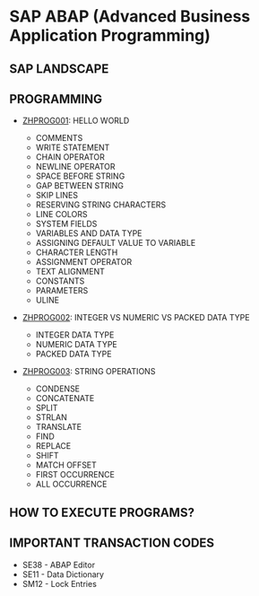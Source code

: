 # SAP ABAP (Advanced Business Application Programming)

## SAP LANDSCAPE

## PROGRAMMING

- [ZHPROG001](ZHPROG001.abap):  HELLO WORLD

  - COMMENTS
  - WRITE STATEMENT
  - CHAIN OPERATOR
  - NEWLINE OPERATOR
  - SPACE BEFORE STRING
  - GAP BETWEEN STRING
  - SKIP LINES
  - RESERVING STRING CHARACTERS
  - LINE COLORS
  - SYSTEM FIELDS
  - VARIABLES AND DATA TYPE
  - ASSIGNING DEFAULT VALUE TO VARIABLE
  - CHARACTER LENGTH
  - ASSIGNMENT OPERATOR
  - TEXT ALIGNMENT
  - CONSTANTS
  - PARAMETERS
  - ULINE

- [ZHPROG002](ZHPROG002.abap):  INTEGER VS NUMERIC VS PACKED DATA TYPE

  - INTEGER DATA TYPE
  - NUMERIC DATA TYPE
  - PACKED DATA TYPE

- [ZHPROG003](ZHPROG003.abap):  STRING OPERATIONS

  - CONDENSE
  - CONCATENATE
  - SPLIT
  - STRLAN
  - TRANSLATE
  - FIND
  - REPLACE
  - SHIFT
  - MATCH OFFSET
  - FIRST OCCURRENCE
  - ALL OCCURRENCE

## HOW TO EXECUTE PROGRAMS?

## IMPORTANT TRANSACTION CODES

- SE38 - ABAP Editor
- SE11 - Data Dictionary
- SM12 - Lock Entries
